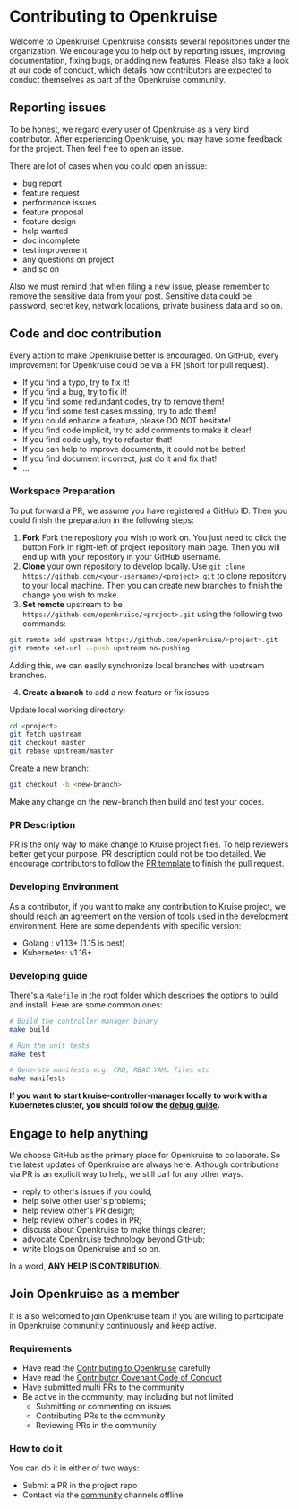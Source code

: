 # Contributing to Openkruise

Welcome to Openkruise! Openkruise consists several repositories under the organization.
We encourage you to help out by reporting issues, improving documentation, fixing bugs, or adding new features.
Please also take a look at our code of conduct, which details how contributors are expected to conduct themselves as part of the Openkruise community.

## Reporting issues

To be honest, we regard every user of Openkruise as a very kind contributor.
After experiencing Openkruise, you may have some feedback for the project.
Then feel free to open an issue.

There are lot of cases when you could open an issue:

- bug report
- feature request
- performance issues
- feature proposal
- feature design
- help wanted
- doc incomplete
- test improvement
- any questions on project
- and so on

Also we must remind that when filing a new issue, please remember to remove the sensitive data from your post.
Sensitive data could be password, secret key, network locations, private business data and so on.

## Code and doc contribution

Every action to make Openkruise better is encouraged.
On GitHub, every improvement for Openkruise could be via a PR (short for pull request).

- If you find a typo, try to fix it!
- If you find a bug, try to fix it!
- If you find some redundant codes, try to remove them!
- If you find some test cases missing, try to add them!
- If you could enhance a feature, please DO NOT hesitate!
- If you find code implicit, try to add comments to make it clear!
- If you find code ugly, try to refactor that!
- If you can help to improve documents, it could not be better!
- If you find document incorrect, just do it and fix that!
- ...

### Workspace Preparation

To put forward a PR, we assume you have registered a GitHub ID.
Then you could finish the preparation in the following steps:

1. **Fork** Fork the repository you wish to work on. You just need to click the button Fork in right-left of project repository main page. Then you will end up with your repository in your GitHub username.
2. **Clone** your own repository to develop locally. Use `git clone https://github.com/<your-username>/<project>.git` to clone repository to your local machine. Then you can create new branches to finish the change you wish to make.
3. **Set remote** upstream to be `https://github.com/openkruise/<project>.git` using the following two commands:

```bash
git remote add upstream https://github.com/openkruise/<project>.git
git remote set-url --push upstream no-pushing
```

Adding this, we can easily synchronize local branches with upstream branches.

4. **Create a branch** to add a new feature or fix issues

Update local working directory:

```bash
cd <project>
git fetch upstream
git checkout master
git rebase upstream/master
```

Create a new branch:

```bash
git checkout -b <new-branch>
```

Make any change on the new-branch then build and test your codes.

### PR Description

PR is the only way to make change to Kruise project files.
To help reviewers better get your purpose, PR description could not be too detailed.
We encourage contributors to follow the [PR template](./.github/PULL_REQUEST_TEMPLATE.md) to finish the pull request.

### Developing Environment

As a contributor, if you want to make any contribution to Kruise project, we should reach an agreement on the version of tools used in the development environment.
Here are some dependents with specific version:

- Golang : v1.13+ (1.15 is best)
- Kubernetes: v1.16+

### Developing guide

There's a `Makefile` in the root folder which describes the options to build and install. Here are some common ones:

```bash
# Build the controller manager binary
make build

# Run the unit tests
make test

# Generate manifests e.g. CRD, RBAC YAML files etc
make manifests
```

**If you want to start kruise-controller-manager locally to work with a Kubernetes cluster, you should follow the [debug guide](./docs/debug/README.md).**

## Engage to help anything

We choose GitHub as the primary place for Openkruise to collaborate.
So the latest updates of Openkruise are always here.
Although contributions via PR is an explicit way to help, we still call for any other ways.

- reply to other's issues if you could;
- help solve other user's problems;
- help review other's PR design;
- help review other's codes in PR;
- discuss about Openkruise to make things clearer;
- advocate Openkruise technology beyond GitHub;
- write blogs on Openkruise and so on.

In a word, **ANY HELP IS CONTRIBUTION**.

## Join Openkruise as a member

It is also welcomed to join Openkruise team if you are willing to participate in Openkruise community continuously and keep active.

### Requirements

- Have read the [Contributing to Openkruise](./CONTRIBUTING.md) carefully
- Have read the [Contributor Covenant Code of Conduct](./CODE_OF_CONDUCT.md)
- Have submitted multi PRs to the community
- Be active in the community, may including but not limited
  - Submitting or commenting on issues
  - Contributing PRs to the community
  - Reviewing PRs in the community

### How to do it

You can do it in either of two ways:

- Submit a PR in the project repo
- Contact via the [community](./README.md#community) channels offline
